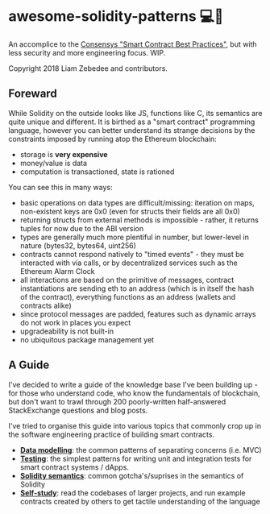 awesome-solidity-patterns 💻🐍
==============================

An accomplice to the [Consensys "Smart Contract Best Practices"](https://consensys.github.io/smart-contract-best-practices/), but with less security and more engineering focus. WIP.

Copyright 2018 Liam Zebedee and contributors.

## Foreward
While Solidity on the outside looks like JS, functions like C, its semantics are quite unique and different. It is birthed as a "smart contract" programming language, however you can better understand its strange decisions by the constraints imposed by running atop the Ethereum blockchain:

- storage is **very expensive**
- money/value is data
- computation is transactioned, state is rationed

You can see this in many ways: 
 * basic operations on data types are difficult/missing: iteration on maps, non-existent keys are 0x0 (even for structs their fields are all 0x0) 
 * returning structs from external methods is impossible - rather, it returns tuples for now due to the ABI version
 * types are generally much more plentiful in number, but lower-level in nature (bytes32, bytes64, uint256)
 * contracts cannot respond natively to "timed events" - they must be interacted with via calls, or by decentralized services such as the Ethereum Alarm Clock
 * all interactions are based on the primitive of messages, contract instantiations are sending eth to an address (which is in itself the hash of the contract), everything functions as an address (wallets and contracts alike)
 * since protocol messages are padded, features such as dynamic arrays do not work in places you expect
 * upgradeability is not built-in
 * no ubiquitous package management yet

## A Guide
I've decided to write a guide of the knowledge base I've been building up - for those who understand code, who know the fundamentals of blockchain, but don't want to trawl through 200 poorly-written half-answered StackExchange questions and blog posts.

I've tried to organise this guide into various topics that commonly crop up in the software engineering practice of building smart contracts.

 - **[Data modelling](https://github.com/liamzebedee/awesome-solidity-patterns/blob/master/data-modelling.md)**: the common patterns of separating concerns (i.e. MVC)
 - **[Testing](https://github.com/liamzebedee/awesome-solidity-patterns/blob/master/testing.md)**: the simplest patterns for writing unit and integration tests for smart contract systems / dApps.
 - **[Solidity semantics](https://github.com/liamzebedee/awesome-solidity-patterns/blob/master/solidity.md)**: common gotcha's/suprises in the semantics of Solidity
 - **[Self-study](https://github.com/liamzebedee/awesome-solidity-patterns/blob/master/self-study.md)**: read the codebases of larger projects, and run example contracts created by others to get tactile understanding of the language

